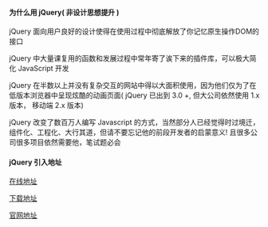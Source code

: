 #### 为什么用 jQuery( 非设计思想提升 )

jQuery 面向用户良好的设计使得在使用过程中彻底解放了你记忆原生操作DOM的接口

jQuery 中大量课复用的函数和发展过程中常年寄了诶下来的插件库，可以极大简化 JavaScript 开发

jQuery 在半数以上并没有复杂交互的网站中得以大面积使用，因为他们仅为了在低版本浏览器中呈现炫酷的动画页面( jQuery 已出到 3.0 +, 但大公司依然使用 1.x 版本， 移动端 2.x 版本)

jQuery 改变了数百万人编写 Javascript 的方式，当然部分人已经觉得时过境迁，组件化、工程化、大行其道，但请不要忘记他的前段开发者的启蒙意义! 且很多公司很多项目依然需要他，笔试题必会


#### jQuery 引入地址


[在线地址](http://wwww.jq22.coom/#a2)

[下载地址](http://wwww.jq22.com/jquery-info122)

[官网地址](http://jquery.com)































